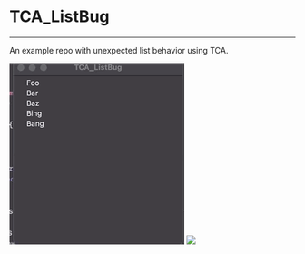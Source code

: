 
# TCA_ListBug
--------

An example repo with unexpected list behavior using TCA.

![](https://github.com/m-housh/TCA_ListBug/blob/main/TCA_ListBug_Example.gif)
![](https://github.com/m-housh/TCA_ListBug/blob/main/TCA_ListBug_Example2.gif)
